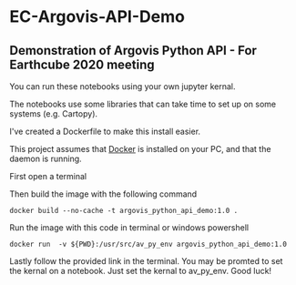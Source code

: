 # EC-Argovis-API-Demo

## Demonstration of Argovis Python API - For Earthcube 2020 meeting

You can run these notebooks using your own jupyter kernal. 

The notebooks use some libraries that can take time to set up on some systems (e.g. Cartopy).

I've created a Dockerfile to make this install easier.

This project assumes that [Docker](https://www.docker.com/) is installed on your PC, and that the daemon is running.

First open a terminal

Then build the image with the following command

`docker build --no-cache -t argovis_python_api_demo:1.0 .`

Run the image with this code in terminal or windows powershell

`docker run  -v ${PWD}:/usr/src/av_py_env argovis_python_api_demo:1.0`

Lastly follow the provided link in the terminal. You may be promted to set the kernal on a notebook. Just set the kernal to av_py_env. Good luck!
